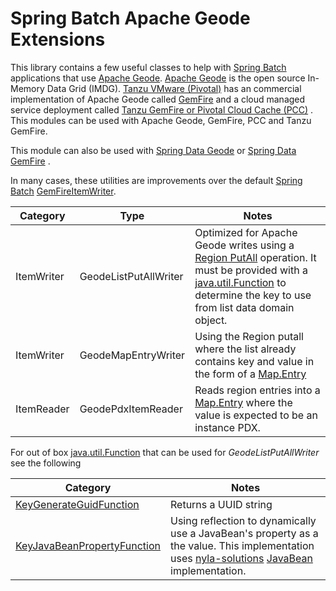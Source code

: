 # Spring Batch Apache Geode Extensions

This library contains a few useful classes to help with [Spring
Batch](https://spring.io/projects/spring-batch) applications that use [Apache Geode](https://geode.apache.org/).
[Apache Geode](https://geode.apache.org/) is the open source In-Memory Data Grid (IMDG).
[Tanzu VMware (Pivotal)](https://tanzu.vmware.com/) has an commercial implementation of Apache Geode
called [GemFire](https://gemfire.docs.pivotal.io/gemfire/about_gemfire.html) and a cloud managed service deployment 
called [Tanzu GemFire or Pivotal Cloud Cache (PCC)](https://tanzu.vmware.com/gemfire) . 
This modules can be used with Apache Geode, GemFire, PCC and Tanzu GemFire.


This module can also be used with [Spring Data Geode](https://spring.io/projects/spring-data-geode)
or [Spring Data GemFire](https://spring.io/projects/spring-data-gemfire) . 


In many cases, these utilities are improvements over the default [Spring
                                                                 Batch](https://spring.io/projects/spring-batch)
[GemFireItemWriter](https://docs.spring.io/spring-batch/docs/4.2.x/reference/html/readersAndWriters.html#gemfireItemWriter).

Category     |       Type               | Notes
------------ | ------------------------ | ---------------
ItemWriter  |  GeodeListPutAllWriter   | Optimized for Apache Geode writes using a [Region PutAll](https://gemfire.docs.pivotal.io/geode/basic_config/data_entries_custom_classes/managing_data_entries.html) operation. It must be provided with a [java.util.Function](https://docs.oracle.com/javase/8/docs/api/java/util/function/Function.html) to determine the key to use from list data domain object.
ItemWriter  | GeodeMapEntryWriter      | Using the Region putall where the list already contains  key and value in the form of a [Map.Entry](https://docs.oracle.com/javase/8/docs/api/java/util/Map.Entry.html)
ItemReader  | GeodePdxItemReader       | Reads region entries into a [Map.Entry](https://docs.oracle.com/javase/8/docs/api/java/util/Map.Entry.html) where the value is expected to be an instance PDX.


For out of box [java.util.Function](https://docs.oracle.com/javase/8/docs/api/java/util/function/Function.html) that can be used for *GeodeListPutAllWriter* see the following 

Category     |    Notes
------------ |  -----
[KeyGenerateGuidFunction](https://github.com/Pivotal-Data-Engineering/dataTx-spring-batch-geode-extensions/blob/master/src/main/java/io/pivotal/services/dataTx/spring/batch/geode/KeyGenerateGuidFunction.java)| Returns a UUID string
[KeyJavaBeanPropertyFunction](https://github.com/Pivotal-Data-Engineering/dataTx-spring-batch-geode-extensions/blob/master/src/main/java/io/pivotal/services/dataTx/spring/batch/geode/KeyJavaBeanPropertyFunction.java)| Using reflection to dynamically use a JavaBean's property as a the value. This implementation uses [nyla-solutions](https://github.com/nyla-solutions/nyla) [JavaBean](https://github.com/nyla-solutions/nyla/blob/master/src/main/java/nyla/solutions/core/util/JavaBean.java) implementation. 
